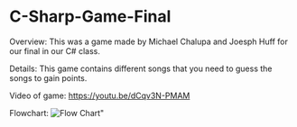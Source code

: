 # C-Sharp-Game-Final
Overview:
    This was a game made by Michael Chalupa and Joesph Huff for our final in our C# class.


Details:
    This game contains different songs that you need to guess the songs to gain points. 
    
Video of game: 
     https://youtu.be/dCqv3N-PMAM
     
Flowchart:
    <img src="C# Final.png" alt="Flow Chart">"
